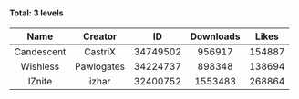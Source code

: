 #### Total: 3 levels

| Name | Creator | ID | Downloads | Likes |
|:---:|:---:|:---:|:---:|:---:|
| Candescent | CastriX | 34749502 | 956917 | 154887
| Wishless | Pawlogates | 34224737 | 898348 | 138694
| IZnite | izhar | 32400752 | 1553483 | 268864
